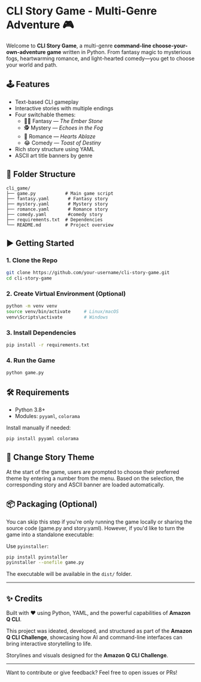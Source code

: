 # CLI Story Game - Multi-Genre Adventure 🎮

Welcome to **CLI Story Game**, a multi-genre **command-line choose-your-own-adventure game** written in Python. From fantasy magic to mysterious fogs, heartwarming romance, and light-hearted comedy—you get to choose your world and path.

## 🕹️ Features
- Text-based CLI gameplay
- Interactive stories with multiple endings
- Four switchable themes:
  - 🧙‍♂️ Fantasy — *The Ember Stone*
  - 🕵️ Mystery — *Echoes in the Fog*
  - 💖 Romance — *Hearts Ablaze*
  - 😂 Comedy — *Toast of Destiny*
- Rich story structure using YAML
- ASCII art title banners by genre

## 📂 Folder Structure
```
cli_game/
├── game.py           # Main game script
├── fantasy.yaml       # Fantasy story
├── mystery.yaml       # Mystery story
├── romance.yaml       # Romance story
├── comedy.yaml        #comedy story
├── requirements.txt  # Dependencies
└── README.md         # Project overview
```

## ▶️ Getting Started
### 1. Clone the Repo
```bash
git clone https://github.com/your-username/cli-story-game.git
cd cli-story-game
```

### 2. Create Virtual Environment (Optional)
```bash
python -m venv venv
source venv/bin/activate     # Linux/macOS
venv\Scripts\activate        # Windows
```

### 3. Install Dependencies
```bash
pip install -r requirements.txt
```

### 4. Run the Game
```bash
python game.py
```

## 🛠️ Requirements
- Python 3.8+
- Modules: `pyyaml`, `colorama`

Install manually if needed:
```bash
pip install pyyaml colorama
```

## 🎨 Change Story Theme
At the start of the game, users are prompted to choose their preferred theme by entering a number from the menu. Based on the selection, the corresponding story and ASCII banner are loaded automatically.


## 📦 Packaging (Optional)
You can skip this step if you're only running the game locally or sharing the source code (game.py and story.yaml). However, if you'd like to turn the game into a standalone executable:

Use `pyinstaller`:
```bash
pip install pyinstaller
pyinstaller --onefile game.py
```
The executable will be available in the `dist/` folder.

---

## ✨ Credits
Built with ❤️ using Python, YAML, and the powerful capabilities of **Amazon Q CLI**.

This project was ideated, developed, and structured as part of the **Amazon Q CLI Challenge**, showcasing how AI and command-line interfaces can bring interactive storytelling to life.

Storylines and visuals designed for the **Amazon Q CLI Challenge**.

---

Want to contribute or give feedback? Feel free to open issues or PRs!




